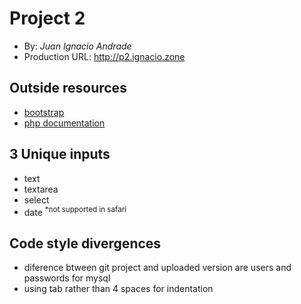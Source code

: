 
# Project 2
+ By: *Juan Ignacio Andrade*
+ Production URL: <http://p2.ignacio.zone>

## Outside resources
* [bootstrap](http://getbootstrap.com/)
* [php documentation](https://secure.php.net/docs.php)

## 3 Unique inputs
* text
* textarea
* select
* date <sup>*not supported in safari

## Code style divergences
* diference btween git project and uploaded version are users and passwords for mysql
* using tab rather than 4 spaces for indentation 
